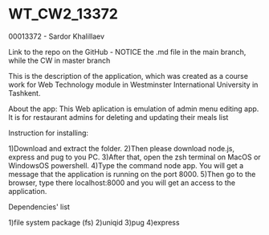 # WT_CW2_13372

00013372 - Sardor Khalillaev

Link to the repo on the GitHub - 
NOTICE the .md file in the main branch, while the CW in master branch

This is the description of the application, which was created as a course work for Web Technology module in Westminster International University in Tashkent.

About the app: This Web aplication is emulation of admin menu editing app. It is for restaurant admins for deleting and updating their meals list 

Instruction for installing:

1)Download and extract the folder. 
2)Then please download node.js, express and pug to you PC. 
3)After that, open the zsh terminal on MacOS or WindowsOS powershell. 
4)Type the command node app. You will get a message that the application is running on the port 8000. 
5)Then go to the browser, type there localhost:8000 and you will get an access to the application.

Dependencies' list

1)file system package (fs) 
2)uniqid 
3)pug 
4)express
